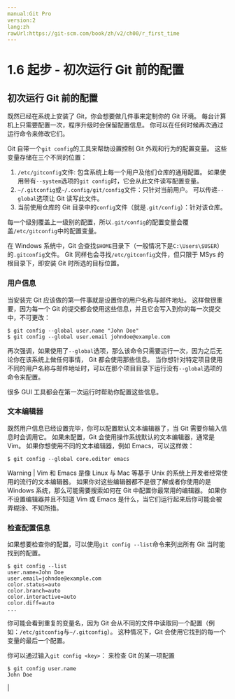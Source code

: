 ```yaml
---
manual:Git Pro
version:2
lang:zh
rawUrl:https://git-scm.com/book/zh/v2/ch00/r_first_time
---
```



# 1.6 起步 - 初次运行 Git 前的配置

## 初次运行 Git 前的配置<a name="r_first_time"></a>


既然已经在系统上安装了 Git，你会想要做几件事来定制你的 Git 环境。 每台计算机上只需要配置一次，程序升级时会保留配置信息。 你可以在任何时候再次通过运行命令来修改它们。




Git 自带一个`git config`的工具来帮助设置控制 Git 外观和行为的配置变量。 这些变量存储在三个不同的位置：



1. `/etc/gitconfig`文件: 包含系统上每一个用户及他们仓库的通用配置。 如果使用带有`--system`选项的`git config`时，它会从此文件读写配置变量。
1. `~/.gitconfig`或`~/.config/git/config`文件：只针对当前用户。 可以传递`--global`选项让 Git 读写此文件。
1. 当前使用仓库的 Git 目录中的`config`文件（就是`.git/config`）：针对该仓库。



每一个级别覆盖上一级别的配置，所以`.git/config`的配置变量会覆盖`/etc/gitconfig`中的配置变量。




在 Windows 系统中，Git 会查找`$HOME`目录下（一般情况下是`C:\Users\$USER`）的`.gitconfig`文件。 Git 同样也会寻找`/etc/gitconfig`文件，但只限于 MSys 的根目录下，即安装 Git 时所选的目标位置。



### 用户信息<a name="_用户信息"></a>


当安装完 Git 应该做的第一件事就是设置你的用户名称与邮件地址。 这样做很重要，因为每一个 Git 的提交都会使用这些信息，并且它会写入到你的每一次提交中，不可更改：



```
$ git config --global user.name "John Doe"
$ git config --global user.email johndoe@example.com
```




再次强调，如果使用了`--global`选项，那么该命令只需要运行一次，因为之后无论你在该系统上做任何事情， Git 都会使用那些信息。 当你想针对特定项目使用不同的用户名称与邮件地址时，可以在那个项目目录下运行没有`--global`选项的命令来配置。




很多 GUI 工具都会在第一次运行时帮助你配置这些信息。




### 文本编辑器<a name="_文本编辑器"></a>


既然用户信息已经设置完毕，你可以配置默认文本编辑器了，当 Git 需要你输入信息时会调用它。 如果未配置，Git 会使用操作系统默认的文本编辑器，通常是 Vim。 如果你想使用不同的文本编辑器，例如 Emacs，可以这样做：



```
$ git config --global core.editor emacs
```


Warning | Vim 和 Emacs 是像 Linux 与 Mac 等基于 Unix 的系统上开发者经常使用的流行的文本编辑器。 如果你对这些编辑器都不是很了解或者你使用的是 Windows 系统，那么可能需要搜索如何在 Git 中配置你最常用的编辑器。 如果你不设置编辑器并且不知道 Vim 或 Emacs 是什么，当它们运行起来后你可能会被弄糊涂、不知所措。 




### 检查配置信息<a name="_检查配置信息"></a>


如果想要检查你的配置，可以使用`git config --list`命令来列出所有 Git 当时能找到的配置。



```
$ git config --list
user.name=John Doe
user.email=johndoe@example.com
color.status=auto
color.branch=auto
color.interactive=auto
color.diff=auto
...
```




你可能会看到重复的变量名，因为 Git 会从不同的文件中读取同一个配置（例如：`/etc/gitconfig`与`~/.gitconfig`）。 这种情况下，Git 会使用它找到的每一个变量的最后一个配置。




你可以通过输入`git config <key>`： 来检查 Git 的某一项配置



```
$ git config user.name
John Doe
```



|


